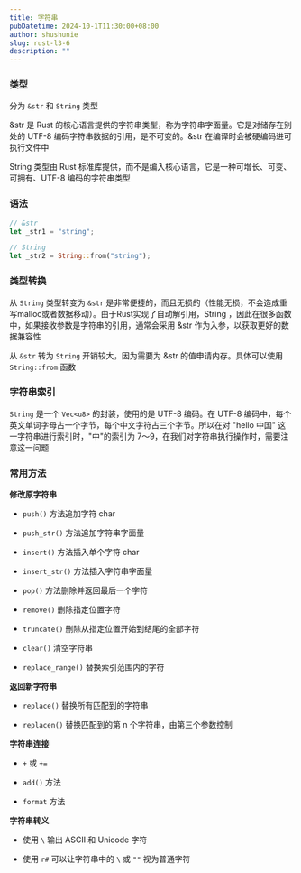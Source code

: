 ```yaml
---
title: 字符串
pubDatetime: 2024-10-1T11:30:00+08:00
author: shushunie
slug: rust-l3-6
description: ""
---
```


### 类型

分为 `&str` 和 `String` 类型

&str 是 Rust 的核心语言提供的字符串类型，称为字符串字面量。它是对储存在别处的 UTF-8 编码字符串数据的引用，是不可变的。&str 在编译时会被硬编码进可执行文件中

String 类型由 Rust 标准库提供，而不是编入核心语言，它是一种可增长、可变、可拥有、UTF-8 编码的字符串类型

### 语法

```rust
// &str
let _str1 = "string";

// String
let _str2 = String::from("string");
```

### 类型转换

从 `String` 类型转变为 `&str` 是非常便捷的，而且无损的（性能无损，不会造成重写malloc或者数据移动）。由于Rust实现了自动解引用，String ，因此在很多函数中，如果接收参数是字符串的引用，通常会采用 &str 作为入参，以获取更好的数据兼容性

从 `&str` 转为 `String` 开销较大，因为需要为 &str 的值申请内存。具体可以使用 `String::from` 函数

### 字符串索引

`String` 是一个 `Vec<u8>` 的封装，使用的是 UTF-8 编码。在 UTF-8 编码中，每个英文单词字母占一个字节，每个中文字符占三个字节。所以在对 "hello 中国" 这一字符串进行索引时，"中"的索引为 7～9，在我们对字符串执行操作时，需要注意这一问题

### 常用方法

**修改原字符串**

- `push()` 方法追加字符 char

- `push_str()` 方法追加字符串字面量

- `insert()` 方法插入单个字符 char

- `insert_str()` 方法插入字符串字面量

- `pop()` 方法删除并返回最后一个字符

- `remove()` 删除指定位置字符

- `truncate()` 删除从指定位置开始到结尾的全部字符

- `clear()` 清空字符串

- `replace_range()` 替换索引范围内的字符

**返回新字符串**

- `replace()` 替换所有匹配到的字符串

- `replacen()` 替换匹配到的第 n 个字符串，由第三个参数控制

**字符串连接**

- `+` 或 `+=`

- `add()` 方法

- `format` 方法

**字符串转义**

- 使用 `\` 输出 ASCII 和 Unicode 字符

- 使用 `r#` 可以让字符串中的 `\` 或 `""` 视为普通字符
